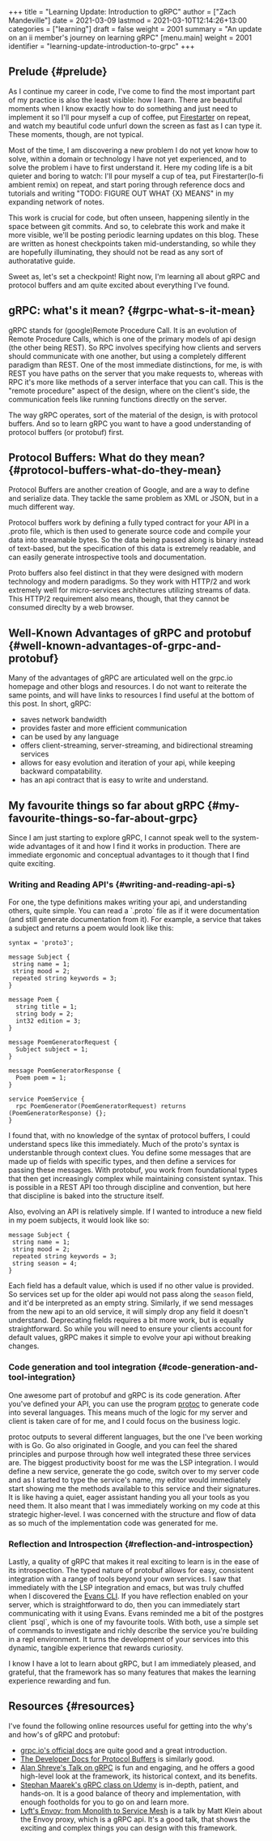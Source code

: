 +++
title = "Learning Update: Introduction to gRPC"
author = ["Zach Mandeville"]
date = 2021-03-09
lastmod = 2021-03-10T12:14:26+13:00
categories = ["learning"]
draft = false
weight = 2001
summary = "An update on an ii member's journey on learning gRPC"
[menu.main]
  weight = 2001
  identifier = "learning-update-introduction-to-grpc"
+++

## Prelude {#prelude}

As I continue my career in code, I've come to find the most important part of my
practice is also the least visible: how I learn. There are beautiful moments
when I know exactly how to do something and just need to implement it so I'll
pour myself a cup of coffee, put [Firestarter](https://www.youtube.com/watch?v=wmin5WkOuPw) on repeat, and watch my beautiful code
unfurl down the screen as fast as I can type it. These moments, though, are not
typical.

Most of the time, I am discovering a new problem I do not yet know how to solve,
within a domain or technology I have not yet experienced, and to solve the
problem i have to first understand it. Here my coding life is a bit quieter and
boring to watch: I'll pour myself a cup of tea, put Firestarter(lo-fi ambient
remix) on repeat, and start poring through reference docs and tutorials and
writing "TODO: FIGURE OUT WHAT {X} MEANS" in my expanding network of notes.

This work is crucial for code, but often unseen, happening silently in the space
between git commits. And so, to celebrate this work and make it more visible,
we'll be posting periodic learning updates on this blog. These are written as
honest checkpoints taken mid-understanding, so while they are hopefully
illuminating, they should not be read as any sort of authoratative guide.

Sweet as, let's set a checkpoint! Right now, I'm learning all about gRPC and
protocol buffers and am quite excited about everything I've found.


## gRPC: what's it mean? {#grpc-what-s-it-mean}

gRPC stands for (google)Remote Procedure Call. It is an evolution of Remote
Procedure Calls, which is one of the primary models of api design (the other
being REST). So RPC involves specifying how clients and servers should
communicate with one another, but using a completely different paradigm than
REST. One of the most immediate distinctions, for me, is with REST you have
paths on the server that you make requests to, whereas with RPC it's more like
methods of a server interface that you can call. This is the "remote procedure"
aspect of the design, where on the client's side, the communication feels like
running functions directly on the server.

The way gRPC operates, sort of the material of the design, is with protocol
buffers. And so to learn gRPC you want to have a good understanding of protocol
buffers (or protobuf) first.


## Protocol Buffers: What do they mean? {#protocol-buffers-what-do-they-mean}

Protocol Buffers are another creation of Google, and are a way to define and
serialize data. They tackle the same problem as XML or JSON, but in a much
different way.

Protocol buffers work by defining a fully typed contract for your API in a
.proto file, which is then used to generate source code and compile your data
into streamable bytes. So the data being passed along is binary instead of
text-based, but the specification of this data is extremely readable, and
can easily generate introspective tools and documentation.

Proto buffers also feel distinct in that they were designed with modern
technology and modern paradigms. So they work with HTTP/2 and work extremely
well for micro-services architectures utilizing streams of data. This HTTP/2
requirement also means, though, that they cannot be consumed direclty by a web
browser.


## Well-Known Advantages of gRPC and protobuf {#well-known-advantages-of-grpc-and-protobuf}

Many of the advantages of gRPC are articulated well on the grpc.io homepage and
other blogs and resources. I do not want to reiterate the same points, and will
have links to resources I find useful at the bottom of this post. In short,
gRPC:

-   saves network bandwidth
-   provides faster and more efficient communication
-   can be used by any language
-   offers client-streaming, server-streaming, and bidirectional streaming services
-   allows for easy evolution and iteration of your api, while keeping backward compatability.
-   has an api contract that is easy to write and understand.


## My favourite things so far about gRPC {#my-favourite-things-so-far-about-grpc}

Since I am just starting to explore gRPC, I cannot speak well to the system-wide
advantages of it and how I find it works in production. There are immediate
ergonomic and conceptual advantages to it though that I find quite exciting.


### Writing and Reading API's {#writing-and-reading-api-s}

For one, the type definitions makes writing your api, and understanding others,
quite simple. You can read a \`.proto\` file as if it were documentation (and
still generate documentation from it). For example, a service that takes a
subject and returns a poem would look like this:

```text
syntax = 'proto3';

message Subject {
 string name = 1;
 string mood = 2;
 repeated string keywords = 3;
}

message Poem {
  string title = 1;
  string body = 2;
  int32 edition = 3;
}

message PoemGeneratorRequest {
  Subject subject = 1;
}

message PoemGeneratorResponse {
  Poem poem = 1;
}

service PoemService {
  rpc PoemGenerator(PoemGeneratorRequest) returns (PoemGeneratorResponse) {};
}
```

I found that, with no knowledge of the syntax of protocol buffers, I could
understand specs like this immediately. Much of the proto's syntax is
understanble through context clues. You define some messages that are made up of
fields with specific types, and then define a services for passing these
messages. With protobuf, you work from foundational types that then get
increasingly complex while maintaining consistent syntax. This is possible in a
REST API too through discipline and convention, but here that discipline is
baked into the structure itself.

Also, evolving an API is relatively simple. If I wanted to introduce a new field
in my poem subjects, it would look like so:

```text
message Subject {
 string name = 1;
 string mood = 2;
 repeated string keywords = 3;
 string season = 4;
}
```

Each field has a default value, which is used if no other value is provided. So
services set up for the older api would not pass along the `season` field, and
it'd be interpreted as an empty string. Similarly, if we send messages from the
new api to an old service, it will simply drop any field it doesn't understand.
Deprecating fields requires a bit more work, but is equally straightforward. So
while you will need to ensure your clients account for default values, gRPC
makes it simple to evolve your api without breaking changes.


### Code generation and tool integration {#code-generation-and-tool-integration}

One awesome part of protobuf and gRPC is its code generation. After you've
defined your API, you can use the program [protoc](https://github.com/protocolbuffers/protobuf) to generate code into several
languages. This means much of the logic for my server and client is taken care
of for me, and I could focus on the business logic.

protoc outputs to several different languages, but the one I've been working
with is Go. Go also originated in Google, and you can feel the shared principles
and purpose through how well integrated these three services are. The biggest
productivity boost for me was the LSP integration. I would define a new service,
generate the go code, switch over to my server code and as I started to type the
service's name, my editor would immediately start showing me the methods
available to this service and their signatures. It is like having a quiet, eager
assistant handing you all your tools as you need them. It also meant that I was
immediately working on my code at this strategic higher-level. I was concerned
with the structure and flow of data as so much of the implementation code was
generated for me.


### Reflection and Introspection {#reflection-and-introspection}

Lastly, a quality of gRPC that makes it real exciting to learn is in the ease of
its introspection. The typed nature of protobuf allows for easy, consistent
integration with a range of tools beyond your own services. I saw that
immediately with the LSP integration and emacs, but was truly chuffed when I
discovered the [Evans CLI](https://github.com/ktr0731/evans). If you have reflection enabled on your server, which
is straightforward to do, then you can immediately start communicating with it
using Evans. Evans reminded me a bit of the postgres client \`psql\`, which is one
of my favourite tools. With both, use a simple set of commands to investigate
and richly describe the service you're building in a repl environment. It turns
the development of your services into this dynamic, tangible experience that
rewards curiosity.

I know I have a lot to learn about gRPC, but I am immediately pleased, and
grateful, that the framework has so many features that makes the learning
experience rewarding and fun.


## Resources {#resources}

I've found the following online resources useful for getting into the why's and
how's of gRPC and protobuf:

-   [grpc.io's official docs](https://grpc.io/docs/what-is-grpc/introduction/) are quite good and a great introduction.
-   [The Developer Docs for Protocol Buffers](https://developers.google.com/protocol-buffers/docs/overview) is similarly good.
-   [Alan Shreve's Talk on gRPC](https://www.youtube.com/watch?v=RoXT%5FRkg8LA) is fun and engaging, and he offers a good
    high-level look at the framework, its historical context, and its benefits.
-   [Stephan Maarek's gRPC class on Udemy](https://www.udemy.com/course/grpc-golang/) is in-depth, patient, and hands-on. It is
    a good balance of theory and implementation, with enough footholds for you to
    go on and learn more.
-   [Lyft's Envoy: from Monolith to Service Mesh](https://www.youtube.com/watch?v=RVZX4CwKhGE&t=2915s) is a talk by Matt Klein about the
    Envoy proxy, which is a gRPC api. It's a good talk, that shows the exciting
    and complex things you can design with this framework.

